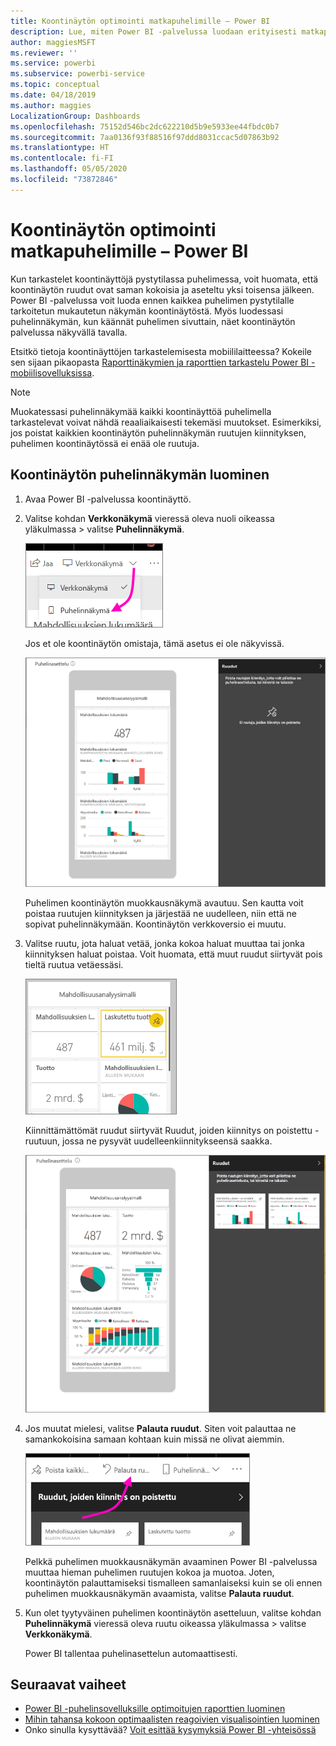 ```yaml
---
title: Koontinäytön optimointi matkapuhelimille – Power BI
description: Lue, miten Power BI -palvelussa luodaan erityisesti matkapuhelimille tarkoitettu mukautettu koontinäyttö.
author: maggiesMSFT
ms.reviewer: ''
ms.service: powerbi
ms.subservice: powerbi-service
ms.topic: conceptual
ms.date: 04/18/2019
ms.author: maggies
LocalizationGroup: Dashboards
ms.openlocfilehash: 75152d546bc2dc622210d5b9e5933ee44fbdc0b7
ms.sourcegitcommit: 7aa0136f93f88516f97ddd8031ccac5d07863b92
ms.translationtype: HT
ms.contentlocale: fi-FI
ms.lasthandoff: 05/05/2020
ms.locfileid: "73872846"
---
```

# <a name="optimize-a-dashboard-for-mobile-phones---power-bi"></a>Koontinäytön optimointi matkapuhelimille – Power BI 
Kun tarkastelet koontinäyttöjä pystytilassa puhelimessa, voit huomata, että koontinäytön ruudut ovat saman kokoisia ja aseteltu yksi toisensa jälkeen. Power BI -palvelussa voit luoda ennen kaikkea puhelimen pystytilalle tarkoitetun mukautetun näkymän koontinäytöstä. Myös luodessasi puhelinnäkymän, kun käännät puhelimen sivuttain, näet koontinäytön palvelussa näkyvällä tavalla.

Etsitkö tietoja koontinäyttöjen tarkastelemisesta mobiililaitteessa? Kokeile sen sijaan pikaopasta [Raporttinäkymien ja raporttien tarkastelu Power BI -mobiilisovelluksissa](consumer/mobile/mobile-apps-quickstart-view-dashboard-report.md).

> [!NOTE]
> Muokatessasi puhelinnäkymää kaikki koontinäyttöä puhelimella tarkastelevat voivat nähdä reaaliaikaisesti tekemäsi muutokset. Esimerkiksi, jos poistat kaikkien koontinäytön puhelinnäkymän ruutujen kiinnityksen, puhelimen koontinäytössä ei enää ole ruutuja. 
> 
> 

## <a name="create-a-phone-view-of-a-dashboard"></a>Koontinäytön puhelinnäkymän luominen
1. Avaa Power BI -palvelussa koontinäyttö.
2. Valitse kohdan **Verkkonäkymä** vieressä oleva nuoli oikeassa yläkulmassa > valitse **Puhelinnäkymä**.

    ![](media/service-create-dashboard-mobile-phone-view/power-bi-service-phone-view-dashboard.png)

    Jos et ole koontinäytön omistaja, tämä asetus ei ole näkyvissä.

    ![](media/service-create-dashboard-mobile-phone-view/power-bi-mobile-edit-phone-view-canvas.png)

    Puhelimen koontinäytön muokkausnäkymä avautuu. Sen kautta voit poistaa ruutujen kiinnityksen ja järjestää ne uudelleen, niin että ne sopivat puhelinnäkymään. Koontinäytön verkkoversio ei muutu.


1. Valitse ruutu, jota haluat vetää, jonka kokoa haluat muuttaa tai jonka kiinnityksen haluat poistaa. Voit huomata, että muut ruudut siirtyvät pois tieltä ruutua vetäessäsi.
   
    ![](media/service-create-dashboard-mobile-phone-view/power-bi-unpin-tile-phone-dashboard.png)
   
    Kiinnittämättömät ruudut siirtyvät Ruudut, joiden kiinnitys on poistettu -ruutuun, jossa ne pysyvät uudelleenkiinnitykseensä saakka.
   
    ![](media/service-create-dashboard-mobile-phone-view/power-bi-mobile-edit-phone-view-post-edit.png)
2. Jos muutat mielesi, valitse **Palauta ruudut**. Siten voit palauttaa ne samankokoisina samaan kohtaan kuin  missä ne olivat aiemmin.
   
    ![](media/service-create-dashboard-mobile-phone-view/power-bi-service-phone-view-reset-tiles.png)
   
    Pelkkä puhelimen muokkausnäkymän avaaminen Power BI -palvelussa muuttaa hieman puhelimen ruutujen kokoa ja muotoa. Joten, koontinäytön palauttamiseksi tismalleen samanlaiseksi kuin se oli ennen puhelimen muokkausnäkymän avaamista, valitse **Palauta ruudut**.
3. Kun olet tyytyväinen puhelimen koontinäytön asetteluun, valitse kohdan **Puhelinnäkymä** vieressä oleva ruutu oikeassa yläkulmassa > valitse **Verkkonäkymä**.
   
    Power BI tallentaa puhelinasettelun automaattisesti.

## <a name="next-steps"></a>Seuraavat vaiheet
* [Power BI -puhelinsovelluksille optimoitujen raporttien luominen](desktop-create-phone-report.md)
* [Mihin tahansa kokoon optimaalisten reagoivien visualisointien luominen](visuals/desktop-create-responsive-visuals.md)
* Onko sinulla kysyttävää? [Voit esittää kysymyksiä Power BI -yhteisössä](https://community.powerbi.com/)

